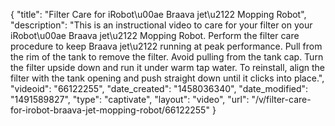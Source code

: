 {
    "title": "Filter Care for iRobot\u00ae Braava jet\u2122 Mopping Robot",
    "description": "This is an instructional video to care for your filter on your iRobot\u00ae Braava jet\u2122 Mopping Robot.  Perform the filter care procedure to keep Braava jet\u2122 running at peak performance. Pull from the rim of the tank to remove the filter. Avoid pulling from the tank cap. Turn the filter upside down and run it under warm tap water. To reinstall, align the filter with the tank opening and push straight down until it clicks into place.",
    "videoid": "66122255",
    "date_created": "1458036340",
    "date_modified": "1491589827",
    "type": "captivate",
    "layout": "video",
    "url": "\/v\/filter-care-for-irobot-braava-jet-mopping-robot\/66122255"
}